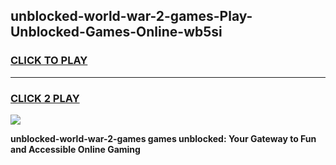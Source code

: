 
## unblocked-world-war-2-games-Play-Unblocked-Games-Online-wb5si
<h3>
<a href="https://premium76.site?title=unblocked-world-war-2-games&ref=25A">CLICK TO PLAY</a></h3>
<hr>

<h3>
<a href="https://premium76.site?title=unblocked-world-war-2-games&ref=25A">CLICK 2 PLAY</a>
  
</h3>

<a href="https://premium76.site?title=unblocked-world-war-2-games&ref=25A"><img src="https://clearcache.store/games.png"></a>


**unblocked-world-war-2-games games unblocked: Your Gateway to Fun and Accessible Online Gaming**
